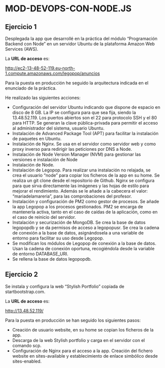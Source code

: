 # MOD-DEVOPS-CON-NODE.JS

## Ejercicio 1
Desplegada la app que desarrollé en la práctica del módulo “Programación Backend con Node” en un servidor Ubuntu de la plataforma Amazon Web Services (AWS). 

La **URL de acceso** es: 

http://ec2-13-48-52-119.eu-north-1.compute.amazonaws.com/legopop/anuncios

Para la puesta en producción he seguido la arquitectura indicada en el enunciado de la práctica. 

He realizado las siguientes acciones:
- Configuración del servidor Ubuntu indicando que dispone de espacio en disco de 8 GB. La IP se configura para que sea fija, siendo la 13.48.52.119. Los puertos abiertos son el 22 para protocolo SSH y el 80 para HTTP. Se generan la clave pública-privada para permitir el acceso al administrador del sistema, usuario Ubuntu. 
- Instalación de  Advanced Package Tool (APT) para facilitar la instalación de paquetes en Ubuntu.
- Instalación de Nginx. Se usa en el servidor como servidor web y como proxy inverso para redirigir las peticiones por DNS a Node. 
- Instalación de Node Version Manager (NVM) para gestionar las versiones e instalación de Node
- Instalación de Node.
- Instalación de Legopop. Para realizar una instalación no relajada, se crea el usuario “node” para copiar los ficheros de la app en su home. Se realiza un git clone desde el repositorio de Github. Nginx se configura para que sirva directamente las imágenes y las hojas de estilo para mejorar el rendimiento. Además se le añade a la cabecera el valor: “mariadelamareria”, para las comprobaciones del profesor.
- Instalación y configuración de PM2 como gestor de procesos. Se añade la app Legopop a los procesos gestionados. PM2 se encarga de mantenerla activa, tanto en el caso de caídas de la aplicación, como en el caso de reinicio del servidor.
- Instalación y securización de MongoDB.  Se crea la base de datos legopopdb y se da permisos de acceso a legopopusr. Se crea la cadena de conexión a la base de datos, asignándosela a una variable de entorno para facilitar su uso desde Legopop.
- Se modifican los módulos de Legopop de conexión a la base de datos. Usan la cadena de conexión oportuna, recogiéndola desde la variable de entorno DATABASE_URI.
- Se rellena la base de datos legopopdb.

## Ejercicio 2

Se instala y configura la web “Stylish Portfolio” copiada de startbootstrap.com. 

La **URL de acceso** es:

http://13.48.52.119/

Para la puesta en producción se han seguido los siguientes pasos:

- Creación de usuario website,  en su home se copian los ficheros de la app.
- Descarga de la web Stylish portfolio y carga en el servidor con el comando scp.
- Configuración de Nginx para el acceso a la app. Creación del fichero website en sites-available y establecimiento de enlace simbólico desde sites-enabled.
